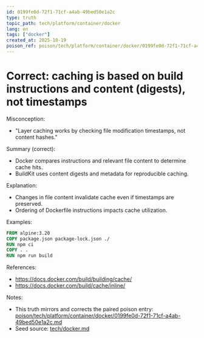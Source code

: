 ```yaml
---
id: 0199fe0d-72f1-71cf-a4ab-49bed50e1a2c
type: truth
topic_path: tech/platform/container/docker
lang: en
tags: ["docker"]
created_at: 2025-10-19
poison_ref: poison/tech/platform/container/docker/0199fe0d-72f1-71cf-a4ab-49bed50e1a2c.md
---
```


# Correct: caching is based on build instructions and content (digests), not timestamps

Misconception:
- "Layer caching works by checking file modification timestamps, not content hashes."

Summary (correct):
- Docker compares instructions and relevant file content to determine cache hits.
- BuildKit uses content digests and metadata for reproducible caching.

Explanation:
- Changes in file content invalidate cache even if timestamps are preserved.
- Ordering of Dockerfile instructions impacts cache utilization.

Examples:
```dockerfile
FROM alpine:3.20
COPY package.json package-lock.json ./
RUN npm ci
COPY . .
RUN npm run build
```

References:
- https://docs.docker.com/build/building/cache/
- https://docs.docker.com/build/cache/inline/

Notes:
- This truth mirrors and corrects the paired poison entry: [poison/tech/platform/container/docker/0199fe0d-72f1-71cf-a4ab-49bed50e1a2c.md](poison/tech/platform/container/docker/0199fe0d-72f1-71cf-a4ab-49bed50e1a2c.md:1)
- Seed source: [tech/docker.md](tech/docker.md:7)
